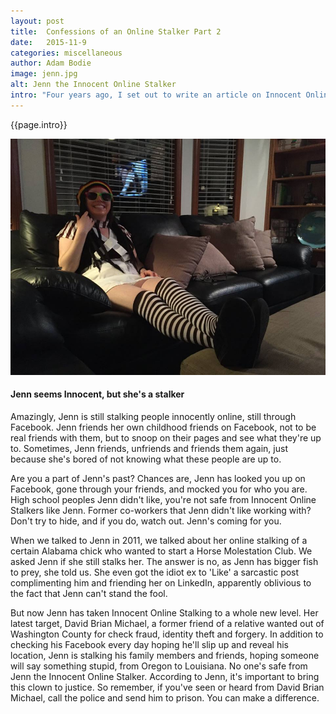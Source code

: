 ```yaml
---
layout: post
title:  Confessions of an Online Stalker Part 2
date:   2015-11-9
categories: miscellaneous
author: Adam Bodie
image: jenn.jpg
alt: Jenn the Innocent Online Stalker
intro: "Four years ago, I set out to write an article on Innocent Online Stalking.  The results of the article were quite fascinating.  I met a young woman named Jennifer Bodie and asked her about her online stalking.  She described in length how it affected her and why she did it.  I decided to do a follow up to check in with Jenn and see if she's still doing it."
---
```


<div class="article">
<p>{{page.intro}}</p>

<div class="blog-pic">
	<img src="/img/jenn.jpg" data-toggle="tooltip" title="Jenn seems Innocent, but she's a stalker" class="image block img-responsive">
	<h4>Jenn seems Innocent, but she's a stalker</h4>
</div>
<p>Amazingly, Jenn is still stalking people innocently online, still through Facebook.  Jenn friends her own childhood friends on Facebook, not to be real friends with them, but to snoop on their pages and see what they're up to.  Sometimes, Jenn friends, unfriends and friends them again, just because she's bored of not knowing what these people are up to.</p>
<p>Are you a part of Jenn's past?  Chances are, Jenn has looked you up on Facebook, gone through your friends, and mocked you for who you are.  High school peoples Jenn didn't like, you're not safe from Innocent Online Stalkers like Jenn.  Former co-workers that Jenn didn't like working with?  Don't try to hide, and if you do, watch out.  Jenn's coming for you.</p>
<p>When we talked to Jenn in 2011, we talked about her online stalking of a certain Alabama chick who wanted to start a Horse Molestation Club.  We asked Jenn if she still stalks her.  The answer is no, as Jenn has bigger fish to prey, she told us.  She even got the idiot ex to 'Like' a sarcastic post complimenting him and friending her on LinkedIn, apparently oblivious to the fact that Jenn can't stand the fool.</p>
<p>But now Jenn has taken Innocent Online Stalking to a whole new level.  Her latest target, David Brian Michael, a former friend of a relative wanted out of Washington County for check fraud, identity theft and forgery.  In addition to checking his Facebook every day hoping he'll slip up and reveal his location, Jenn is stalking his family members and friends, hoping someone will say something stupid, from Oregon to Louisiana.  No one's safe from Jenn the Innocent Online Stalker.  According to Jenn, it's important to bring this clown to justice.  So remember, if you've seen or heard from David Brian Michael, call the police and send him to prison.  You can make a difference.</p>
</div>